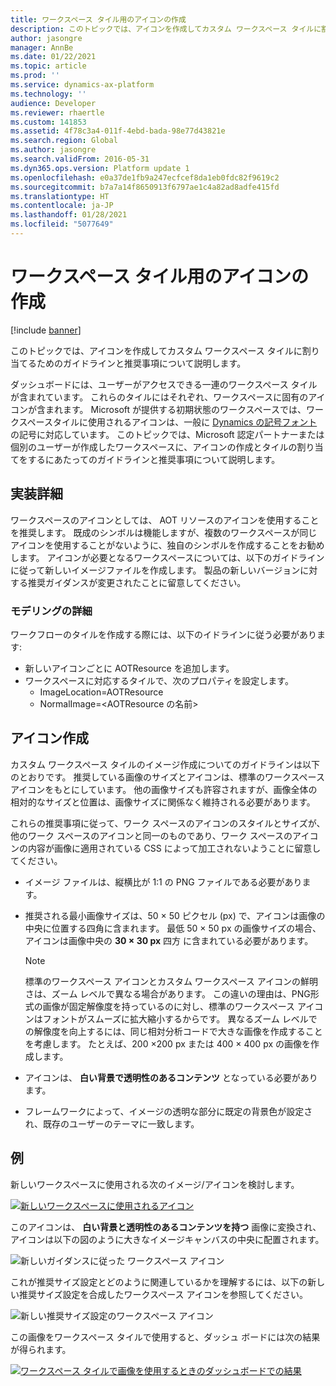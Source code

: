 ```yaml
---
title: ワークスペース タイル用のアイコンの作成
description: このトピックでは、アイコンを作成してカスタム ワークスペース タイルに割り当てるためのガイドラインと推奨事項について説明します。
author: jasongre
manager: AnnBe
ms.date: 01/22/2021
ms.topic: article
ms.prod: ''
ms.service: dynamics-ax-platform
ms.technology: ''
audience: Developer
ms.reviewer: rhaertle
ms.custom: 141853
ms.assetid: 4f78c3a4-011f-4ebd-bada-98e77d43821e
ms.search.region: Global
ms.author: jasongre
ms.search.validFrom: 2016-05-31
ms.dyn365.ops.version: Platform update 1
ms.openlocfilehash: e0a37de1fb9a247ecfcef8da1eb0fdc82f9619c2
ms.sourcegitcommit: b7a7a14f8650913f6797ae1c4a82ad8adfe415fd
ms.translationtype: HT
ms.contentlocale: ja-JP
ms.lasthandoff: 01/28/2021
ms.locfileid: "5077649"
---
```

# <a name="create-icons-for-workspace-tiles"></a>ワークスペース タイル用のアイコンの作成

[!include [banner](../includes/banner.md)]

このトピックでは、アイコンを作成してカスタム ワークスペース タイルに割り当てるためのガイドラインと推奨事項について説明します。  

ダッシュボードには、ユーザーがアクセスできる一連のワークスペース タイルが含まれています。 これらのタイルにはそれぞれ、ワークスペースに固有のアイコンが含まれます。 Microsoft が提供する初期状態のワークスペースでは、ワークスペースタイルに使用されるアイコンは、一般に [Dynamics の記号フォント](symbol-font.md) の記号に対応しています。 このトピックでは、Microsoft 認定パートナーまたは個別のユーザーが作成したワークスペースに、アイコンの作成とタイルの割り当てをするにあたってのガイドラインと推奨事項について説明します。

## <a name="implementation-details"></a>実装詳細
ワークスペースのアイコンとしては、 AOT リソースのアイコンを使用することを推奨します。 既成のシンボルは機能しますが、複数のワークスペースが同じアイコンを使用することがないように、独自のシンボルを作成することをお勧めします。 アイコンが必要となるワークスペースについては、以下のガイドラインに従って新しいイメージファイルを作成します。 製品の新しいバージョンに対する推奨ガイダンスが変更されたことに留意してください。

### <a name="modeling-details"></a>モデリングの詳細

ワークフローのタイルを作成する際には、以下のイドラインに従う必要があります:

-   新しいアイコンごとに AOTResource を追加します。
-   ワークスペースに対応するタイルで、次のプロパティを設定します。
    -   ImageLocation=AOTResource
    -   NormalImage=&lt;AOTResource の名前&gt;

## <a name="icon-creation"></a>アイコン作成
カスタム ワークスペース タイルのイメージ作成についてのガイドラインは以下のとおりです。 推奨している画像のサイズとアイコンは、標準のワークスペースアイコンをもとにしています。 他の画像サイズも許容されますが、画像全体の相対的なサイズと位置は、画像サイズに関係なく維持される必要があります。  

これらの推奨事項に従って、ワーク スペースのアイコンのスタイルとサイズが、他のワーク スペースのアイコンと同一のものであり、ワーク スペースのアイコンの内容が画像に適用されている CSS によって加工されないようことに留意してください。

-   イメージ ファイルは、縦横比が 1:1 の PNG ファイルである必要があります。
-   推奨される最小画像サイズは、50 × 50 ピクセル (px) で、アイコンは画像の中央に位置する四角に含まれます。 最低 50 × 50 px の画像サイズの場合、アイコンは画像中央の **30 × 30 px** 四方 に含まれている必要があります。

    > [!NOTE]
    > 標準のワークスペース アイコンとカスタム ワークスペース アイコンの鮮明さは、ズーム レベルで異なる場合があります。 この違いの理由は、PNG形式の画像が固定解像度を持っているのに対し、標準のワークスペース アイコンはフォントがスムーズに拡大縮小するからです。 異なるズーム レベルでの解像度を向上するには、同じ相対分析コードで大きな画像を作成することを考慮します。 たとえば、200 ×200 px または 400 × 400 px の画像を作成します。

-   アイコンは、 **白い背景で透明性のあるコンテンツ** となっている必要があります。 
-   フレームワークによって、イメージの透明な部分に既定の背景色が設定され、既存のユーザーのテーマに一致します。


## <a name="example"></a>例 
新しいワークスペースに使用される次のイメージ/アイコンを検討します。 

[![新しいワークスペースに使用されるアイコン](./media/newlogo3.png)](./media/newlogo3.png) 


このアイコンは、 **白い背景と透明性のあるコンテンツを持つ** 画像に変換され、アイコンは以下の図のように大きなイメージキャンバスの中央に配置されます。  

![新しいガイダンスに従った ワークスペース アイコン](./media/baseIcon_img_PU29.png) 

これが推奨サイズ設定とどのように関連しているかを理解するには、以下の新しい推奨サイズ設定を合成したワークスペース アイコンを参照してください。   

![新しい推奨サイズ設定のワークスペース アイコン](./media/baseIcon_Guides_PU29.png) 

この画像をワークスペース タイルで使用すると、ダッシュ ボードには次の結果が得られます。 

[![ワークスペース タイルで画像を使用するときのダッシュボードでの結果](./media/newWorkspaceIcon_PU29.png)](./media/newWorkspaceIcon_PU29.png)                




